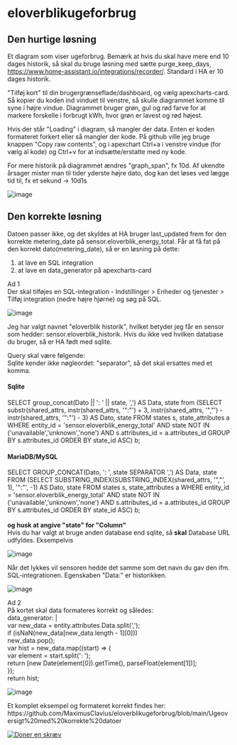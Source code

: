 # eloverblikugeforbrug

## Den hurtige løsning
Et diagram som viser ugeforbrug. Bemærk at hvis du skal have mere end 10 dages historik, så skal du bruge løsning med sætte purge_keep_days, https://www.home-assistant.io/integrations/recorder/. Standard i HA er 10 dages historik. 

"Tilføj kort" til din brugergrænseflade/dashboard, og vælg apexcharts-card. Så kopier du koden ind vinduet til venstre, så skulle diagrammet komme til syne i højre vindue. Diagrammet bruger grøn, gul og rød farve for at markere forskelle i forbrugt kWh, hvor grøn er lavest og rød højest.

Hvis der står "Loading" i diagram, så mangler der data. Enten er koden formateret forkert eller så mangler der kode. På github ville jeg bruge knappen "Copy raw contents", og i apexchart Ctrl+a i venstre vindue (for vælg al kode) og Ctrl+v for at indsætte/erstatte med ny kode.

For mere historik på diagrammet ændres "graph_span", fx 10d. Af ukendte årsager mister man til tider yderste højre dato, dog kan det løses ved lægge tid til, fx et sekund -> 10d1s

![image](https://user-images.githubusercontent.com/103023823/187018251-da6fd6f2-322e-4ede-8aa0-4568d53544d7.png)

## Den korrekte løsning
Datoen passer ikke, og det skyldes at HA bruger last_updated frem for den korrekte metering_date på sensor.eloverblik_energy_total. Får at få fat på den korrekt dato(metering_date), så er en løsning på dette:
1) at lave en SQL integration
2) at lave en data_generator på apexcharts-card
<p>Ad 1<br>
  Der skal tilføjes en SQL-integration - Indstillinger > Enheder og tjenester > Tilføj integration (nedre højre hjørne) og søg på SQL.

![image](https://user-images.githubusercontent.com/103023823/216801712-beae43a9-4751-4380-8e5a-97a551423684.png)

 Jeg har valgt navnet "eloverblik historik", hvilket betyder jeg får en sensor som hedder: sensor.eloverblik_historik. Hvis du ikke ved hvilken database du bruger, så er HA født med sqlite.</p>
  Query skal være følgende:<br>
  Sqlite kender ikke nøgleordet: "separator", så det skal ersattes med et komma.<br>
<h4>Sqlite</h4>
SELECT group_concat(Dato || ': ' || state, ',') AS Data, state from (SELECT substr(shared_attrs, instr(shared_attrs, '":"') + 3, instr(shared_attrs, '","') - instr(shared_attrs, '":"') - 3) AS Dato, state FROM states s, state_attributes a WHERE entity_id = 'sensor.eloverblik_energy_total' AND state NOT IN ('unavailable','unknown','none') AND s.attributes_id = a.attributes_id GROUP BY s.attributes_id ORDER BY state_id ASC) b;<br>
<h4>MariaDB/MySQL</h4>
SELECT GROUP_CONCAT(Dato, ': ', state SEPARATOR ',') AS Data, state FROM (SELECT SUBSTRING_INDEX(SUBSTRING_INDEX(shared_attrs, '","', 1), '":"', -1) AS Dato, state FROM states s, state_attributes a WHERE entity_id = 'sensor.eloverblik_energy_total' AND state NOT IN ('unavailable','unknown','none') AND s.attributes_id = a.attributes_id GROUP BY s.attributes_id ORDER BY state_id ASC) b;<br>
<br><b>og husk at angive "state" for "Column"</b><br>
Hvis du har valgt at bruge anden database end sqlite, så <b>skal</b> Database URL udfyldes. Eksempelvis</p>

![image](https://user-images.githubusercontent.com/103023823/216801941-54a1e5b0-41d4-4f09-bd62-fe088f6c0604.png)

<p>Når det lykkes vil sensoren hedde det samme som det navn du gav den ifm. SQL-integrationen. Egenskaben "Data:" er historikken.</p>

![image](https://user-images.githubusercontent.com/103023823/198866640-c0d61ea5-4296-47ab-8e72-4b83b86ebb3d.png)

<p>Ad 2<br>
  På kortet skal data formateres korrekt og således:<br>
    data_generator: |<br>
      var new_data = entity.attributes.Data.split(',');<br>
        if (isNaN(new_data[new_data.length - 1][0]))<br>
	        new_data.pop();<br>
        var hist = new_data.map((start) => {<br>
        var element = start.split(': ');<br>
        return [new Date(element[0]).getTime(), parseFloat(element[1])];<br>
      });<br>
      return hist;</p>
      
![image](https://user-images.githubusercontent.com/103023823/198835653-2afb1fb8-9cbd-4933-92ff-0bb53e05cae4.png)
<p>Et komplet eksempel og formateret korrekt findes her: https://github.com/MaximusClavius/eloverblikugeforbrug/blob/main/Ugeoversigt%20med%20korrekte%20datoer</p>

<a href="https://www.paypal.com/donate/?hosted_button_id=NNUF56TVFMJXY"><img src="https://www.paypalobjects.com/da_DK/DK/i/btn/btn_donateCC_LG.gif" alt="Doner en skræv"></a>

